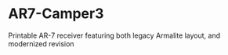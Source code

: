 # AR7-Camper3
Printable AR-7 receiver featuring both legacy Armalite layout, and modernized revision
